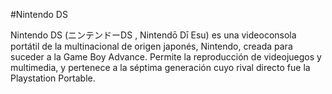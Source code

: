 #Nintendo DS

Nintendo DS (ニンテンドーDS , Nintendō Dī Esu) es una videoconsola portátil de la multinacional de origen japonés, Nintendo, creada para suceder a la Game Boy Advance. Permite la reproducción de videojuegos y multimedia, y pertenece a la séptima generación cuyo rival directo fue la Playstation Portable.
